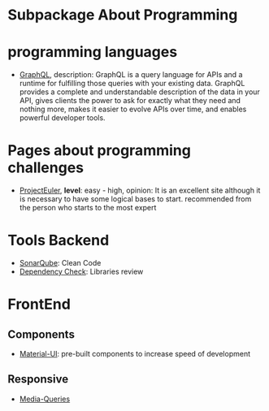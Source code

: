 # Subpackage About Programming

# programming languages

* [GraphQL](https://graphql.org/), description: GraphQL is a query language for APIs and a runtime for fulfilling those queries with your existing data. GraphQL provides a complete and understandable description of the data in your API, gives clients the power to ask for exactly what they need and nothing more, makes it easier to evolve APIs over time, and enables powerful developer tools.
 
# Pages about programming challenges

* [ProjectEuler](https://projecteuler.net/about), **level**: easy - high, opinion: It is an excellent site although it is necessary to have some logical bases to start. recommended from the person who starts to the most expert  

# Tools Backend

* [SonarQube](https://www.sonarsource.com/products/sonarqube/): Clean Code
* [Dependency Check](https://owasp.org/www-project-dependency-check/): Libraries review

# FrontEnd

## Components

* [Material-UI](https://mui.com/core/): pre-built components to increase speed of development

## Responsive

* [Media-Queries](https://www.w3schools.com/css/css_rwd_mediaqueries.asp)